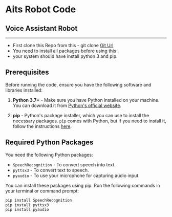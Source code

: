# Aits Robot Code

## Voice Assistant Robot
---------
- First clone this Repo from this - git clone [Git Url](https://github.com/abhishekkumar085/Aits_Robot.git)
- You need to install all packages before using this .
- your system should have  install python 3 and pip.




## Prerequisites

Before running the code, ensure you have the following software and libraries installed:

1. **Python 3.7+** - Make sure you have Python installed on your machine. You can download it from [Python's official website](https://www.python.org/downloads/).

2. **pip** - Python's package installer, which you can use to install the necessary packages. `pip` comes with Python, but if you need to install it, follow the instructions [here](https://pip.pypa.io/en/stable/installation/).

## Required Python Packages

You need the following Python packages:

- `SpeechRecognition` - To convert speech into text.
- `pyttsx3` - To convert text to speech.
- `pyaudio` - To use your microphone for capturing audio input.

You can install these packages using pip. Run the following commands in your terminal or command prompt:

```sh
pip install SpeechRecognition
pip install pyttsx3
pip install pyaudio